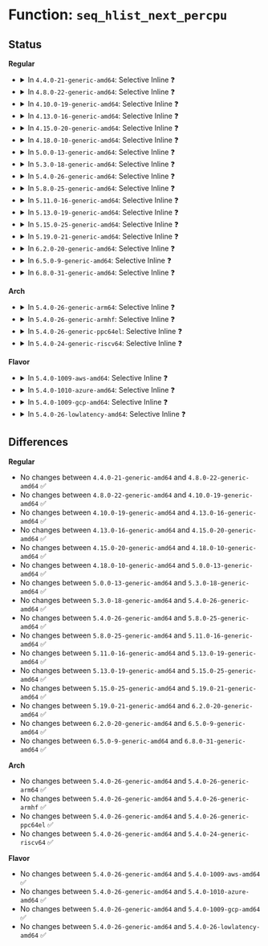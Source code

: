 # Function: <code>seq_hlist_next_percpu</code>

## Status
<b>Regular</b>
<ul>
<li>
<details>
<summary>In <code>4.4.0-21-generic-amd64</code>: Selective Inline ❓</summary>

```c
struct hlist_node * seq_hlist_next_percpu(void * v, struct hlist_head * head, int * cpu, loff_t * pos)
```

```json
{
  "name": "seq_hlist_next_percpu",
  "collision_type": "Unique Global",
  "inline_type": "Selective",
  "funcs": [
    {
      "addr": 18446744071581143904,
      "name": "seq_hlist_next_percpu",
      "external": true,
      "loc": "fs/seq_file.c:992",
      "file": "fs/seq_file.c",
      "inline": "not declared, inlined",
      "caller_inline": [],
      "caller_func": [
        "fs/locks.c:locks_next"
      ]
    }
  ],
  "symbols": [
    {
      "addr": 18446744071581143904,
      "name": "seq_hlist_next_percpu",
      "section": ".text",
      "bind": "STB_GLOBAL",
      "size": 147
    }
  ]
}
```
</details>
</li>
<li>
<details>
<summary>In <code>4.8.0-22-generic-amd64</code>: Selective Inline ❓</summary>

```c
struct hlist_node * seq_hlist_next_percpu(void * v, struct hlist_head * head, int * cpu, loff_t * pos)
```

```json
{
  "name": "seq_hlist_next_percpu",
  "collision_type": "Unique Global",
  "inline_type": "Selective",
  "funcs": [
    {
      "addr": 18446744071581308544,
      "name": "seq_hlist_next_percpu",
      "external": true,
      "loc": "fs/seq_file.c:995",
      "file": "fs/seq_file.c",
      "inline": "not declared, inlined",
      "caller_inline": [],
      "caller_func": [
        "fs/locks.c:locks_next"
      ]
    }
  ],
  "symbols": [
    {
      "addr": 18446744071581308544,
      "name": "seq_hlist_next_percpu",
      "section": ".text",
      "bind": "STB_GLOBAL",
      "size": 174
    }
  ]
}
```
</details>
</li>
<li>
<details>
<summary>In <code>4.10.0-19-generic-amd64</code>: Selective Inline ❓</summary>

```c
struct hlist_node * seq_hlist_next_percpu(void * v, struct hlist_head * head, int * cpu, loff_t * pos)
```

```json
{
  "name": "seq_hlist_next_percpu",
  "collision_type": "Unique Global",
  "inline_type": "Selective",
  "funcs": [
    {
      "addr": 18446744071581387776,
      "name": "seq_hlist_next_percpu",
      "external": true,
      "loc": "fs/seq_file.c:1033",
      "file": "fs/seq_file.c",
      "inline": "not declared, inlined",
      "caller_inline": [],
      "caller_func": [
        "fs/locks.c:locks_next"
      ]
    }
  ],
  "symbols": [
    {
      "addr": 18446744071581387776,
      "name": "seq_hlist_next_percpu",
      "section": ".text",
      "bind": "STB_GLOBAL",
      "size": 149
    }
  ]
}
```
</details>
</li>
<li>
<details>
<summary>In <code>4.13.0-16-generic-amd64</code>: Selective Inline ❓</summary>

```c
struct hlist_node * seq_hlist_next_percpu(void * v, struct hlist_head * head, int * cpu, loff_t * pos)
```

```json
{
  "name": "seq_hlist_next_percpu",
  "collision_type": "Unique Global",
  "inline_type": "Selective",
  "funcs": [
    {
      "addr": 18446744071581444032,
      "name": "seq_hlist_next_percpu",
      "external": true,
      "loc": "fs/seq_file.c:1019",
      "file": "fs/seq_file.c",
      "inline": "not declared, inlined",
      "caller_inline": [],
      "caller_func": [
        "fs/locks.c:locks_next"
      ]
    }
  ],
  "symbols": [
    {
      "addr": 18446744071581444032,
      "name": "seq_hlist_next_percpu",
      "section": ".text",
      "bind": "STB_GLOBAL",
      "size": 148
    }
  ]
}
```
</details>
</li>
<li>
<details>
<summary>In <code>4.15.0-20-generic-amd64</code>: Selective Inline ❓</summary>

```c
struct hlist_node * seq_hlist_next_percpu(void * v, struct hlist_head * head, int * cpu, loff_t * pos)
```

```json
{
  "name": "seq_hlist_next_percpu",
  "collision_type": "Unique Global",
  "inline_type": "Selective",
  "funcs": [
    {
      "addr": 18446744071581585968,
      "name": "seq_hlist_next_percpu",
      "external": true,
      "loc": "fs/seq_file.c:1023",
      "file": "fs/seq_file.c",
      "inline": "not declared, inlined",
      "caller_inline": [],
      "caller_func": [
        "fs/locks.c:locks_next"
      ]
    }
  ],
  "symbols": [
    {
      "addr": 18446744071581585968,
      "name": "seq_hlist_next_percpu",
      "section": ".text",
      "bind": "STB_GLOBAL",
      "size": 146
    }
  ]
}
```
</details>
</li>
<li>
<details>
<summary>In <code>4.18.0-10-generic-amd64</code>: Selective Inline ❓</summary>

```c
struct hlist_node * seq_hlist_next_percpu(void * v, struct hlist_head * head, int * cpu, loff_t * pos)
```

```json
{
  "name": "seq_hlist_next_percpu",
  "collision_type": "Unique Global",
  "inline_type": "Selective",
  "funcs": [
    {
      "addr": 18446744071581742240,
      "name": "seq_hlist_next_percpu",
      "external": true,
      "loc": "fs/seq_file.c:1087",
      "file": "fs/seq_file.c",
      "inline": "not declared, inlined",
      "caller_inline": [],
      "caller_func": [
        "fs/locks.c:locks_next"
      ]
    }
  ],
  "symbols": [
    {
      "addr": 18446744071581742240,
      "name": "seq_hlist_next_percpu",
      "section": ".text",
      "bind": "STB_GLOBAL",
      "size": 156
    }
  ]
}
```
</details>
</li>
<li>
<details>
<summary>In <code>5.0.0-13-generic-amd64</code>: Selective Inline ❓</summary>

```c
struct hlist_node * seq_hlist_next_percpu(void * v, struct hlist_head * head, int * cpu, loff_t * pos)
```

```json
{
  "name": "seq_hlist_next_percpu",
  "collision_type": "Unique Global",
  "inline_type": "Selective",
  "funcs": [
    {
      "addr": 18446744071581828848,
      "name": "seq_hlist_next_percpu",
      "external": true,
      "loc": "fs/seq_file.c:1075",
      "file": "fs/seq_file.c",
      "inline": "not declared, inlined",
      "caller_inline": [],
      "caller_func": [
        "fs/locks.c:locks_next"
      ]
    }
  ],
  "symbols": [
    {
      "addr": 18446744071581828848,
      "name": "seq_hlist_next_percpu",
      "section": ".text",
      "bind": "STB_GLOBAL",
      "size": 156
    }
  ]
}
```
</details>
</li>
<li>
<details>
<summary>In <code>5.3.0-18-generic-amd64</code>: Selective Inline ❓</summary>

```c
struct hlist_node * seq_hlist_next_percpu(void * v, struct hlist_head * head, int * cpu, loff_t * pos)
```

```json
{
  "name": "seq_hlist_next_percpu",
  "collision_type": "Unique Global",
  "inline_type": "Selective",
  "funcs": [
    {
      "addr": 18446744071581953024,
      "name": "seq_hlist_next_percpu",
      "external": true,
      "loc": "fs/seq_file.c:1087",
      "file": "fs/seq_file.c",
      "inline": "not declared, inlined",
      "caller_inline": [],
      "caller_func": [
        "fs/locks.c:locks_next"
      ]
    }
  ],
  "symbols": [
    {
      "addr": 18446744071581953024,
      "name": "seq_hlist_next_percpu",
      "section": ".text",
      "bind": "STB_GLOBAL",
      "size": 129
    }
  ]
}
```
</details>
</li>
<li>
<details>
<summary>In <code>5.4.0-26-generic-amd64</code>: Selective Inline ❓</summary>

```c
struct hlist_node * seq_hlist_next_percpu(void * v, struct hlist_head * head, int * cpu, loff_t * pos)
```

```json
{
  "name": "seq_hlist_next_percpu",
  "collision_type": "Unique Global",
  "inline_type": "Selective",
  "funcs": [
    {
      "addr": 18446744071582025680,
      "name": "seq_hlist_next_percpu",
      "external": true,
      "loc": "fs/seq_file.c:1087",
      "file": "fs/seq_file.c",
      "inline": "not declared, inlined",
      "caller_inline": [],
      "caller_func": [
        "fs/locks.c:locks_next"
      ]
    }
  ],
  "symbols": [
    {
      "addr": 18446744071582025680,
      "name": "seq_hlist_next_percpu",
      "section": ".text",
      "bind": "STB_GLOBAL",
      "size": 129
    }
  ]
}
```
</details>
</li>
<li>
<details>
<summary>In <code>5.8.0-25-generic-amd64</code>: Selective Inline ❓</summary>

```c
struct hlist_node * seq_hlist_next_percpu(void * v, struct hlist_head * head, int * cpu, loff_t * pos)
```

```json
{
  "name": "seq_hlist_next_percpu",
  "collision_type": "Unique Global",
  "inline_type": "Selective",
  "funcs": [
    {
      "addr": 18446744071582259632,
      "name": "seq_hlist_next_percpu",
      "external": true,
      "loc": "fs/seq_file.c:1063",
      "file": "fs/seq_file.c",
      "inline": "not declared, inlined",
      "caller_inline": [],
      "caller_func": [
        "fs/locks.c:locks_next"
      ]
    }
  ],
  "symbols": [
    {
      "addr": 18446744071582259632,
      "name": "seq_hlist_next_percpu",
      "section": ".text",
      "bind": "STB_GLOBAL",
      "size": 129
    }
  ]
}
```
</details>
</li>
<li>
<details>
<summary>In <code>5.11.0-16-generic-amd64</code>: Selective Inline ❓</summary>

```c
struct hlist_node * seq_hlist_next_percpu(void * v, struct hlist_head * head, int * cpu, loff_t * pos)
```

```json
{
  "name": "seq_hlist_next_percpu",
  "collision_type": "Unique Global",
  "inline_type": "Selective",
  "funcs": [
    {
      "addr": 18446744071582310512,
      "name": "seq_hlist_next_percpu",
      "external": true,
      "loc": "fs/seq_file.c:1079",
      "file": "fs/seq_file.c",
      "inline": "not declared, inlined",
      "caller_inline": [],
      "caller_func": [
        "fs/locks.c:locks_next"
      ]
    }
  ],
  "symbols": [
    {
      "addr": 18446744071582310512,
      "name": "seq_hlist_next_percpu",
      "section": ".text",
      "bind": "STB_GLOBAL",
      "size": 129
    }
  ]
}
```
</details>
</li>
<li>
<details>
<summary>In <code>5.13.0-19-generic-amd64</code>: Selective Inline ❓</summary>

```c
struct hlist_node * seq_hlist_next_percpu(void * v, struct hlist_head * head, int * cpu, loff_t * pos)
```

```json
{
  "name": "seq_hlist_next_percpu",
  "collision_type": "Unique Global",
  "inline_type": "Selective",
  "funcs": [
    {
      "addr": 18446744071582336064,
      "name": "seq_hlist_next_percpu",
      "external": true,
      "loc": "fs/seq_file.c:1101",
      "file": "fs/seq_file.c",
      "inline": "not declared, inlined",
      "caller_inline": [],
      "caller_func": [
        "fs/locks.c:locks_next"
      ]
    }
  ],
  "symbols": [
    {
      "addr": 18446744071582336064,
      "name": "seq_hlist_next_percpu",
      "section": ".text",
      "bind": "STB_GLOBAL",
      "size": 129
    }
  ]
}
```
</details>
</li>
<li>
<details>
<summary>In <code>5.15.0-25-generic-amd64</code>: Selective Inline ❓</summary>

```c
struct hlist_node * seq_hlist_next_percpu(void * v, struct hlist_head * head, int * cpu, loff_t * pos)
```

```json
{
  "name": "seq_hlist_next_percpu",
  "collision_type": "Unique Global",
  "inline_type": "Selective",
  "funcs": [
    {
      "addr": 18446744071582656736,
      "name": "seq_hlist_next_percpu",
      "external": true,
      "loc": "fs/seq_file.c:1110",
      "file": "fs/seq_file.c",
      "inline": "not declared, inlined",
      "caller_inline": [],
      "caller_func": [
        "fs/locks.c:locks_next"
      ]
    }
  ],
  "symbols": [
    {
      "addr": 18446744071582656736,
      "name": "seq_hlist_next_percpu",
      "section": ".text",
      "bind": "STB_GLOBAL",
      "size": 172
    }
  ]
}
```
</details>
</li>
<li>
<details>
<summary>In <code>5.19.0-21-generic-amd64</code>: Selective Inline ❓</summary>

```c
struct hlist_node * seq_hlist_next_percpu(void * v, struct hlist_head * head, int * cpu, loff_t * pos)
```

```json
{
  "name": "seq_hlist_next_percpu",
  "collision_type": "Unique Global",
  "inline_type": "Selective",
  "funcs": [
    {
      "addr": 18446744071583196592,
      "name": "seq_hlist_next_percpu",
      "external": true,
      "loc": "fs/seq_file.c:1126",
      "file": "fs/seq_file.c",
      "inline": "not declared, inlined",
      "caller_inline": [],
      "caller_func": [
        "fs/locks.c:locks_next"
      ]
    }
  ],
  "symbols": [
    {
      "addr": 18446744071583196592,
      "name": "seq_hlist_next_percpu",
      "section": ".text",
      "bind": "STB_GLOBAL",
      "size": 201
    }
  ]
}
```
</details>
</li>
<li>
<details>
<summary>In <code>6.2.0-20-generic-amd64</code>: Selective Inline ❓</summary>

```c
struct hlist_node * seq_hlist_next_percpu(void * v, struct hlist_head * head, int * cpu, loff_t * pos)
```

```json
{
  "name": "seq_hlist_next_percpu",
  "collision_type": "Unique Global",
  "inline_type": "Selective",
  "funcs": [
    {
      "addr": 18446744071583773104,
      "name": "seq_hlist_next_percpu",
      "external": true,
      "loc": "fs/seq_file.c:1126",
      "file": "fs/seq_file.c",
      "inline": "not declared, inlined",
      "caller_inline": [],
      "caller_func": [
        "fs/locks.c:locks_next"
      ]
    }
  ],
  "symbols": [
    {
      "addr": 18446744071583773104,
      "name": "seq_hlist_next_percpu",
      "section": ".text",
      "bind": "STB_GLOBAL",
      "size": 217
    }
  ]
}
```
</details>
</li>
<li>
<details>
<summary>In <code>6.5.0-9-generic-amd64</code>: Selective Inline ❓</summary>

```c
struct hlist_node * seq_hlist_next_percpu(void * v, struct hlist_head * head, int * cpu, loff_t * pos)
```

```json
{
  "name": "seq_hlist_next_percpu",
  "collision_type": "Unique Global",
  "inline_type": "Selective",
  "funcs": [
    {
      "addr": 18446744071583990272,
      "name": "seq_hlist_next_percpu",
      "external": true,
      "loc": "fs/seq_file.c:1126",
      "file": "fs/seq_file.c",
      "inline": "not declared, inlined",
      "caller_inline": [],
      "caller_func": [
        "fs/locks.c:locks_next"
      ]
    }
  ],
  "symbols": [
    {
      "addr": 18446744071583990272,
      "name": "seq_hlist_next_percpu",
      "section": ".text",
      "bind": "STB_GLOBAL",
      "size": 217
    }
  ]
}
```
</details>
</li>
<li>
<details>
<summary>In <code>6.8.0-31-generic-amd64</code>: Selective Inline ❓</summary>

```c
struct hlist_node * seq_hlist_next_percpu(void * v, struct hlist_head * head, int * cpu, loff_t * pos)
```

```json
{
  "name": "seq_hlist_next_percpu",
  "collision_type": "Unique Global",
  "inline_type": "Selective",
  "funcs": [
    {
      "addr": 18446744071584202896,
      "name": "seq_hlist_next_percpu",
      "external": true,
      "loc": "fs/seq_file.c:1126",
      "file": "fs/seq_file.c",
      "inline": "not declared, inlined",
      "caller_inline": [],
      "caller_func": [
        "fs/locks.c:locks_next"
      ]
    }
  ],
  "symbols": [
    {
      "addr": 18446744071584202896,
      "name": "seq_hlist_next_percpu",
      "section": ".text",
      "bind": "STB_GLOBAL",
      "size": 217
    }
  ]
}
```
</details>
</li>
</ul>
<b>Arch</b>
<ul>
<li>
<details>
<summary>In <code>5.4.0-26-generic-arm64</code>: Selective Inline ❓</summary>

```c
struct hlist_node * seq_hlist_next_percpu(void * v, struct hlist_head * head, int * cpu, loff_t * pos)
```

```json
{
  "name": "seq_hlist_next_percpu",
  "collision_type": "Unique Global",
  "inline_type": "Selective",
  "funcs": [
    {
      "addr": 18446603336493548704,
      "name": "seq_hlist_next_percpu",
      "external": true,
      "loc": "fs/seq_file.c:1087",
      "file": "fs/seq_file.c",
      "inline": "not declared, inlined",
      "caller_inline": [],
      "caller_func": [
        "fs/locks.c:locks_next"
      ]
    }
  ],
  "symbols": [
    {
      "addr": 18446603336493548704,
      "name": "seq_hlist_next_percpu",
      "section": ".text",
      "bind": "STB_GLOBAL",
      "size": 232
    }
  ]
}
```
</details>
</li>
<li>
<details>
<summary>In <code>5.4.0-26-generic-armhf</code>: Selective Inline ❓</summary>

```c
struct hlist_node * seq_hlist_next_percpu(void * v, struct hlist_head * head, int * cpu, loff_t * pos)
```

```json
{
  "name": "seq_hlist_next_percpu",
  "collision_type": "Unique Global",
  "inline_type": "Selective",
  "funcs": [
    {
      "addr": 3227098168,
      "name": "seq_hlist_next_percpu",
      "external": true,
      "loc": "fs/seq_file.c:1087",
      "file": "fs/seq_file.c",
      "inline": "not declared, inlined",
      "caller_inline": [],
      "caller_func": [
        "fs/locks.c:locks_next"
      ]
    }
  ],
  "symbols": [
    {
      "addr": 3227098168,
      "name": "seq_hlist_next_percpu",
      "section": ".text",
      "bind": "STB_GLOBAL",
      "size": 184
    }
  ]
}
```
</details>
</li>
<li>
<details>
<summary>In <code>5.4.0-26-generic-ppc64el</code>: Selective Inline ❓</summary>

```c
struct hlist_node * seq_hlist_next_percpu(void * v, struct hlist_head * head, int * cpu, loff_t * pos)
```

```json
{
  "name": "seq_hlist_next_percpu",
  "collision_type": "Unique Global",
  "inline_type": "Selective",
  "funcs": [
    {
      "addr": 13835058055287119072,
      "name": "seq_hlist_next_percpu",
      "external": true,
      "loc": "fs/seq_file.c:1087",
      "file": "fs/seq_file.c",
      "inline": "not declared, inlined",
      "caller_inline": [],
      "caller_func": [
        "fs/locks.c:locks_next"
      ]
    }
  ],
  "symbols": [
    {
      "addr": 13835058055287119072,
      "name": "seq_hlist_next_percpu",
      "section": ".text",
      "bind": "STB_GLOBAL",
      "size": 320
    }
  ]
}
```
</details>
</li>
<li>
<details>
<summary>In <code>5.4.0-24-generic-riscv64</code>: Selective Inline ❓</summary>

```c
struct hlist_node * seq_hlist_next_percpu(void * v, struct hlist_head * head, int * cpu, loff_t * pos)
```

```json
{
  "name": "seq_hlist_next_percpu",
  "collision_type": "Unique Global",
  "inline_type": "Selective",
  "funcs": [
    {
      "addr": 18446743936273210712,
      "name": "seq_hlist_next_percpu",
      "external": true,
      "loc": "fs/seq_file.c:1087",
      "file": "fs/seq_file.c",
      "inline": "not declared, inlined",
      "caller_inline": [],
      "caller_func": [
        "fs/locks.c:locks_next"
      ]
    }
  ],
  "symbols": [
    {
      "addr": 18446743936273210712,
      "name": "seq_hlist_next_percpu",
      "section": ".text",
      "bind": "STB_GLOBAL",
      "size": 182
    }
  ]
}
```
</details>
</li>
</ul>
<b>Flavor</b>
<ul>
<li>
<details>
<summary>In <code>5.4.0-1009-aws-amd64</code>: Selective Inline ❓</summary>

```c
struct hlist_node * seq_hlist_next_percpu(void * v, struct hlist_head * head, int * cpu, loff_t * pos)
```

```json
{
  "name": "seq_hlist_next_percpu",
  "collision_type": "Unique Global",
  "inline_type": "Selective",
  "funcs": [
    {
      "addr": 18446744071581994416,
      "name": "seq_hlist_next_percpu",
      "external": true,
      "loc": "fs/seq_file.c:1087",
      "file": "fs/seq_file.c",
      "inline": "not declared, inlined",
      "caller_inline": [],
      "caller_func": [
        "fs/locks.c:locks_next"
      ]
    }
  ],
  "symbols": [
    {
      "addr": 18446744071581994416,
      "name": "seq_hlist_next_percpu",
      "section": ".text",
      "bind": "STB_GLOBAL",
      "size": 129
    }
  ]
}
```
</details>
</li>
<li>
<details>
<summary>In <code>5.4.0-1010-azure-amd64</code>: Selective Inline ❓</summary>

```c
struct hlist_node * seq_hlist_next_percpu(void * v, struct hlist_head * head, int * cpu, loff_t * pos)
```

```json
{
  "name": "seq_hlist_next_percpu",
  "collision_type": "Unique Global",
  "inline_type": "Selective",
  "funcs": [
    {
      "addr": 18446744071581931984,
      "name": "seq_hlist_next_percpu",
      "external": true,
      "loc": "fs/seq_file.c:1087",
      "file": "fs/seq_file.c",
      "inline": "not declared, inlined",
      "caller_inline": [],
      "caller_func": [
        "fs/locks.c:locks_next"
      ]
    }
  ],
  "symbols": [
    {
      "addr": 18446744071581931984,
      "name": "seq_hlist_next_percpu",
      "section": ".text",
      "bind": "STB_GLOBAL",
      "size": 129
    }
  ]
}
```
</details>
</li>
<li>
<details>
<summary>In <code>5.4.0-1009-gcp-amd64</code>: Selective Inline ❓</summary>

```c
struct hlist_node * seq_hlist_next_percpu(void * v, struct hlist_head * head, int * cpu, loff_t * pos)
```

```json
{
  "name": "seq_hlist_next_percpu",
  "collision_type": "Unique Global",
  "inline_type": "Selective",
  "funcs": [
    {
      "addr": 18446744071581985696,
      "name": "seq_hlist_next_percpu",
      "external": true,
      "loc": "fs/seq_file.c:1087",
      "file": "fs/seq_file.c",
      "inline": "not declared, inlined",
      "caller_inline": [],
      "caller_func": [
        "fs/locks.c:locks_next"
      ]
    }
  ],
  "symbols": [
    {
      "addr": 18446744071581985696,
      "name": "seq_hlist_next_percpu",
      "section": ".text",
      "bind": "STB_GLOBAL",
      "size": 129
    }
  ]
}
```
</details>
</li>
<li>
<details>
<summary>In <code>5.4.0-26-lowlatency-amd64</code>: Selective Inline ❓</summary>

```c
struct hlist_node * seq_hlist_next_percpu(void * v, struct hlist_head * head, int * cpu, loff_t * pos)
```

```json
{
  "name": "seq_hlist_next_percpu",
  "collision_type": "Unique Global",
  "inline_type": "Selective",
  "funcs": [
    {
      "addr": 18446744071582056160,
      "name": "seq_hlist_next_percpu",
      "external": true,
      "loc": "fs/seq_file.c:1087",
      "file": "fs/seq_file.c",
      "inline": "not declared, inlined",
      "caller_inline": [],
      "caller_func": [
        "fs/locks.c:locks_next"
      ]
    }
  ],
  "symbols": [
    {
      "addr": 18446744071582056160,
      "name": "seq_hlist_next_percpu",
      "section": ".text",
      "bind": "STB_GLOBAL",
      "size": 129
    }
  ]
}
```
</details>
</li>
</ul>

## Differences
<b>Regular</b>
<ul>
<li>
No changes between <code>4.4.0-21-generic-amd64</code> and <code>4.8.0-22-generic-amd64</code> ✅
</li>
<li>
No changes between <code>4.8.0-22-generic-amd64</code> and <code>4.10.0-19-generic-amd64</code> ✅
</li>
<li>
No changes between <code>4.10.0-19-generic-amd64</code> and <code>4.13.0-16-generic-amd64</code> ✅
</li>
<li>
No changes between <code>4.13.0-16-generic-amd64</code> and <code>4.15.0-20-generic-amd64</code> ✅
</li>
<li>
No changes between <code>4.15.0-20-generic-amd64</code> and <code>4.18.0-10-generic-amd64</code> ✅
</li>
<li>
No changes between <code>4.18.0-10-generic-amd64</code> and <code>5.0.0-13-generic-amd64</code> ✅
</li>
<li>
No changes between <code>5.0.0-13-generic-amd64</code> and <code>5.3.0-18-generic-amd64</code> ✅
</li>
<li>
No changes between <code>5.3.0-18-generic-amd64</code> and <code>5.4.0-26-generic-amd64</code> ✅
</li>
<li>
No changes between <code>5.4.0-26-generic-amd64</code> and <code>5.8.0-25-generic-amd64</code> ✅
</li>
<li>
No changes between <code>5.8.0-25-generic-amd64</code> and <code>5.11.0-16-generic-amd64</code> ✅
</li>
<li>
No changes between <code>5.11.0-16-generic-amd64</code> and <code>5.13.0-19-generic-amd64</code> ✅
</li>
<li>
No changes between <code>5.13.0-19-generic-amd64</code> and <code>5.15.0-25-generic-amd64</code> ✅
</li>
<li>
No changes between <code>5.15.0-25-generic-amd64</code> and <code>5.19.0-21-generic-amd64</code> ✅
</li>
<li>
No changes between <code>5.19.0-21-generic-amd64</code> and <code>6.2.0-20-generic-amd64</code> ✅
</li>
<li>
No changes between <code>6.2.0-20-generic-amd64</code> and <code>6.5.0-9-generic-amd64</code> ✅
</li>
<li>
No changes between <code>6.5.0-9-generic-amd64</code> and <code>6.8.0-31-generic-amd64</code> ✅
</li>
</ul>
<b>Arch</b>
<ul>
<li>
No changes between <code>5.4.0-26-generic-amd64</code> and <code>5.4.0-26-generic-arm64</code> ✅
</li>
<li>
No changes between <code>5.4.0-26-generic-amd64</code> and <code>5.4.0-26-generic-armhf</code> ✅
</li>
<li>
No changes between <code>5.4.0-26-generic-amd64</code> and <code>5.4.0-26-generic-ppc64el</code> ✅
</li>
<li>
No changes between <code>5.4.0-26-generic-amd64</code> and <code>5.4.0-24-generic-riscv64</code> ✅
</li>
</ul>
<b>Flavor</b>
<ul>
<li>
No changes between <code>5.4.0-26-generic-amd64</code> and <code>5.4.0-1009-aws-amd64</code> ✅
</li>
<li>
No changes between <code>5.4.0-26-generic-amd64</code> and <code>5.4.0-1010-azure-amd64</code> ✅
</li>
<li>
No changes between <code>5.4.0-26-generic-amd64</code> and <code>5.4.0-1009-gcp-amd64</code> ✅
</li>
<li>
No changes between <code>5.4.0-26-generic-amd64</code> and <code>5.4.0-26-lowlatency-amd64</code> ✅
</li>
</ul>
